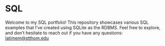 # SQL
Welcome to my SQL portfolio! This repository showcases various SQL examples that I've created using SQLite as the RDBMS. Feel free to explore, and don’t hesitate to reach out if you have any questions: latimem@stthom.edu
